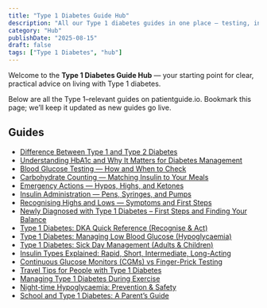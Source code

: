 ```yaml
---
title: "Type 1 Diabetes Guide Hub"
description: "All our Type 1 diabetes guides in one place — testing, insulin, hypos, sick days, travel, school, and more."
category: "Hub"
publishDate: "2025-08-15"
draft: false
tags: ["Type 1 Diabetes", "hub"]
---
```


Welcome to the **Type 1 Diabetes Guide Hub** — your starting point for clear, practical advice on living with Type 1 diabetes.

Below are all the Type 1–relevant guides on patientguide.io. Bookmark this page; we’ll keep it updated as new guides go live.

## Guides
- [Difference Between Type 1 and Type 2 Diabetes](/guides/difference-between-type-1-and-type-2-diabetes/)
- [Understanding HbA1c and Why It Matters for Diabetes Management](/guides/understanding-hba1c-and-why-it-matters-for-diabetes-management/)
- [Blood Glucose Testing — How and When to Check](/guides/blood-glucose-testing-how-and-when-to-check/)
- [Carbohydrate Counting — Matching Insulin to Your Meals](/guides/carbohydrate-counting-matching-insulin-to-your-meals/)
- [Emergency Actions — Hypos, Highs, and Ketones](/guides/emergency-actions-hypos-highs-and-ketones/)
- [Insulin Administration — Pens, Syringes, and Pumps](/guides/insulin-administration-pens-syringes-and-pumps/)
- [Recognising Highs and Lows — Symptoms and First Steps](/guides/recognising-highs-and-lows-symptoms-and-first-steps/)
- [Newly Diagnosed with Type 1 Diabetes – First Steps and Finding Your Balance](/guides/newly-diagnosed-with-type-1-diabetes-first-steps-and-finding-your-balance/)
- [Type 1 Diabetes: DKA Quick Reference (Recognise & Act)](/guides/type-1-diabetes-dka-quick-reference-recognise-and-act/)
- [Type 1 Diabetes: Managing Low Blood Glucose (Hypoglycaemia)](/guides/type-1-diabetes-managing-low-blood-glucose-hypoglycaemia/)
- [Type 1 Diabetes: Sick Day Management (Adults & Children)](/guides/type-1-diabetes-sick-day-management-adults-and-children/)
- [Insulin Types Explained: Rapid, Short, Intermediate, Long-Acting](/guides/insulin-types-explained-rapid-short-intermediate-long-acting/)
- [Continuous Glucose Monitors (CGMs) vs Finger-Prick Testing](/guides/continuous-glucose-monitors-cgms-vs-finger-prick-testing/)
- [Travel Tips for People with Type 1 Diabetes](/guides/travel-tips-for-people-with-type-1-diabetes/)
- [Managing Type 1 Diabetes During Exercise](/guides/managing-type-1-diabetes-during-exercise/)
- [Night-time Hypoglycaemia: Prevention & Safety](/guides/night-time-hypoglycaemia-prevention-and-safety/)
- [School and Type 1 Diabetes: A Parent’s Guide](/guides/school-and-type-1-diabetes-a-parent-s-guide/)
